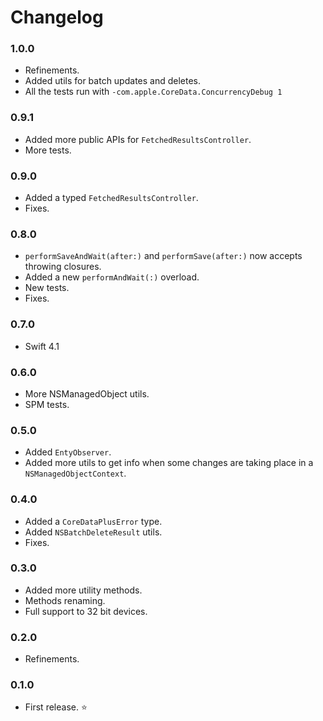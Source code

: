 # Changelog

### 1.0.0

- Refinements.
- Added utils for batch updates and deletes.
- All the tests run with  `-com.apple.CoreData.ConcurrencyDebug 1`

### 0.9.1

- Added more public APIs for `FetchedResultsController`.
- More tests.

### 0.9.0

- Added a typed `FetchedResultsController`.
- Fixes.

### 0.8.0

- `performSaveAndWait(after:)` and `performSave(after:)` now accepts throwing closures.
- Added a new `performAndWait(:)` overload.
- New tests.
- Fixes.

### 0.7.0

- Swift 4.1

### 0.6.0

- More NSManagedObject utils.
- SPM tests.

### 0.5.0

- Added `EntyObserver`.
- Added more utils to get info when some changes are taking place in a `NSManagedObjectContext`.

### 0.4.0

- Added a `CoreDataPlusError` type.
- Added `NSBatchDeleteResult` utils.
- Fixes.

### 0.3.0

- Added more utility methods.
- Methods renaming.
- Full support to 32 bit devices.

### 0.2.0

- Refinements.

### 0.1.0

- First release. ⭐
